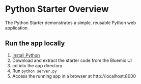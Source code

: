 # Python Starter Overview

The Python Starter demonstrates a simple, reusable Python web application.

## Run the app locally

1. [Install Python](https://www.python.org/downloads/)
2. Download and extract the starter code from the Bluemix UI
3. cd into the app directory
4. Run `python server.py`
5. Access the running app in a browser at http://localhost:8000